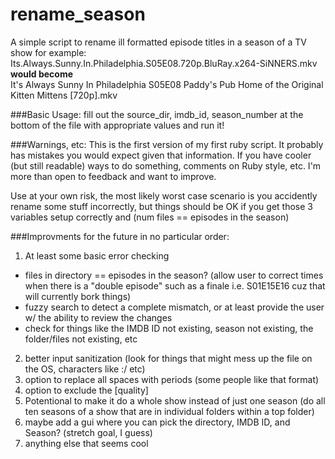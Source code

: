 # rename_season
A simple script to rename ill formatted episode titles in a season of a TV show
for example:  
Its.Always.Sunny.In.Philadelphia.S05E08.720p.BluRay.x264-SiNNERS.mkv  
**would become**  
It's Always Sunny In Philadelphia S05E08 Paddy's Pub Home of the Original Kitten Mittens [720p].mkv  

###Basic Usage:
fill out the source_dir, imdb_id, season_number at the bottom of the file with appropriate values and run it!

###Warnings, etc:
This is the first version of my first ruby script. It probably has mistakes you would expect given that information. If you have cooler (but still readable) ways to do something, comments on Ruby style, etc. I'm more than open to feedback and want to improve.

Use at your own risk, the most likely worst case scenario is you accidently rename some stuff incorrectly, but things should be OK if you get those 3 variables setup correctly and (num files == episodes in the season)

###Improvments for the future in no particular order:  

1. At least some basic error checking
  * files in directory == episodes in the season? (allow user to correct times when there is a "double episode" such as a finale i.e. S01E15E16 cuz that will currently bork things) 
  * fuzzy search to detect a complete mismatch, or at least provide the user w/ the ability to review the changes
  * check for things like the IMDB ID not existing, season not existing, the folder/files not existing, etc
2. better input sanitization (look for things that might mess up the file on the OS, characters like :\/ etc)
3. option to replace all spaces with periods (some people like that format)
4. option to exclude the [quality]
5. Potentional to make it do a whole show instead of just one season (do all ten seasons of a show that are in individual folders within a top folder)
6. maybe add a gui where you can pick the directory, IMDB ID, and Season? (stretch goal, I guess)
7. anything else that seems cool
